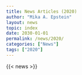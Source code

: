 ```yaml
---
title: News Articles (2020)
author: "Mika A. Epstein"
layout: news
topic: index
date: 2030-01-01
permalink: /news/2020/
categories: ["News"]
tags: ["2020"]
---
```


{{< news >}}
